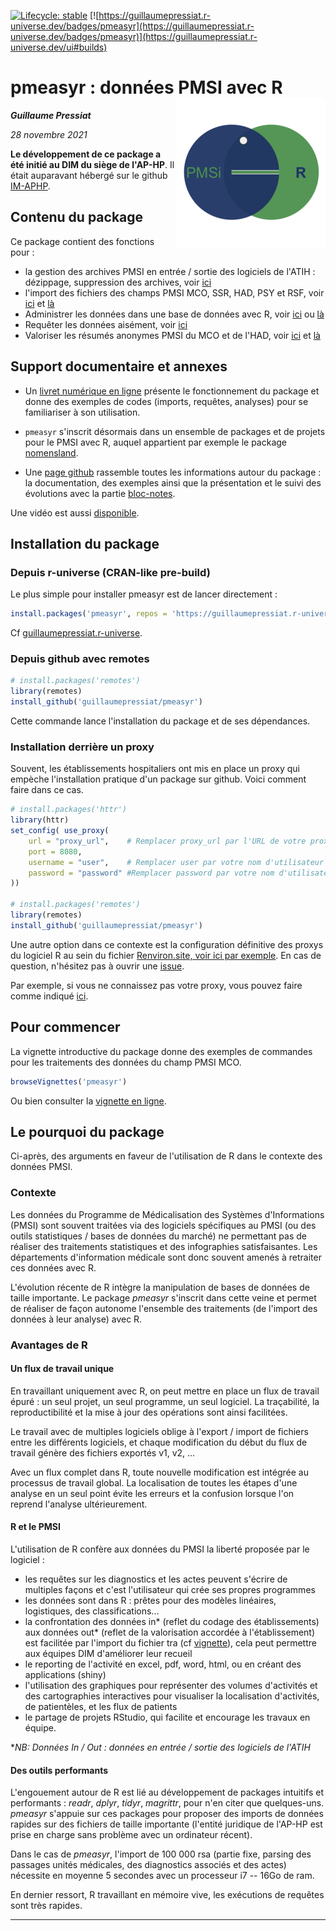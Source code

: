 <!-- badges: start -->
[![Lifecycle: stable](https://img.shields.io/badge/lifecycle-stable-brightgreen.svg)](https://lifecycle.r-lib.org/articles/stages.html#stable)
[![https://guillaumepressiat.r-universe.dev/badges/pmeasyr](https://guillaumepressiat.r-universe.dev/badges/pmeasyr)](https://guillaumepressiat.r-universe.dev/ui#builds)
<!-- badges: end -->

# pmeasyr : données PMSI avec R <img src="man/figures/logo.png" align="right" />

<!-- ![rigologo](rigologo_pmeasyr.png) -->


***Guillaume Pressiat***

*28 novembre 2021*


**Le développement de ce package a été initié au DIM du siège de l'AP-HP**. Il était auparavant hébergé sur le github [IM-APHP](https://github.com/IM-APHP/).

## Contenu du package

Ce package contient des fonctions pour : 

- la gestion des archives PMSI en entrée / sortie des logiciels de l'ATIH : dézippage, suppression des archives, voir [ici](https://guillaumepressiat.github.io/pmeasyr/reference/#section-gestion-des-archives)
- l'import des fichiers des champs PMSI MCO, SSR, HAD, PSY et RSF, voir [ici](https://guillaumepressiat.github.io/pmeasyr/reference/#section-import-des-donn-es) et [là](https://guillaumepressiat.github.io/pmeasyr/articles/vignette2.html)
- Administrer les données dans une base de données avec R, voir [ici](https://guillaumepressiat.github.io/pmeasyr/reference/#section-vers-la-base-de-donn-es) ou [là](https://guillaumepressiat.github.io/pmeasyr/articles/vignette3.html)
- Requêter les données aisément, voir [ici](https://guillaumepressiat.github.io/pmeasyr/reference/#section-requ-teur)
- Valoriser les résumés anonymes PMSI du MCO et de l'HAD, voir [ici](https://guillaumepressiat.github.io/pmeasyr/reference/#section-valorisation-des-s-jours-mco) et [là](https://guillaumepressiat.github.io/pmeasyr/articles/vignette4.html)

## Support documentaire et annexes

- Un [livret numérique en ligne](https://guillaumepressiat.github.io/pmeasyr/) présente le fonctionnement du package et donne des exemples de codes (imports, requêtes, analyses) pour se familiariser à son utilisation.

- `pmeasyr` s'inscrit désormais dans un ensemble de packages et de projets pour le PMSI avec R, auquel appartient par exemple le package [nomensland](https://guillaumepressiat.github.io/nomensland/articles/vignette1.html). 

- Une [page github](https://guillaumepressiat.github.io/) rassemble toutes les informations autour du package : la documentation, des exemples ainsi que la présentation et le suivi des évolutions avec la partie [bloc-notes](https://guillaumepressiat.github.io/blog/).

Une vidéo est aussi [disponible](https://guillaumepressiat.github.io/blog/2017/06/video-intro).


## Installation du package

### Depuis r-universe (CRAN-like pre-build)

Le plus simple pour installer pmeasyr est de lancer directement :

```r
install.packages('pmeasyr', repos = 'https://guillaumepressiat.r-universe.dev')
```

Cf [guillaumepressiat.r-universe](https://guillaumepressiat.r-universe.dev/ui#builds).


### Depuis github avec remotes

```r
# install.packages('remotes')
library(remotes)
install_github('guillaumepressiat/pmeasyr')
```

Cette commande lance l'installation du package et de ses dépendances.

### Installation derrière un proxy

Souvent, les établissements hospitaliers ont mis en place un proxy qui empèche l'installation pratique d'un package sur github.
Voici comment faire dans ce cas.

```r
# install.packages('httr')
library(httr)
set_config( use_proxy(
    url = "proxy_url",    # Remplacer proxy_url par l'URL de votre proxy
    port = 8080,
    username = "user",    # Remplacer user par votre nom d'utilisateur du proxy
    password = "password" #Remplacer password par votre nom d'utilisateur du proxy
))

# install.packages('remotes')
library(remotes)
install_github('guillaumepressiat/pmeasyr')
```

Une autre option dans ce contexte est la configuration définitive des proxys du logiciel R au sein du fichier [Renviron.site, voir ici par exemple](https://support.rstudio.com/hc/en-us/articles/200488488-Configuring-R-to-Use-an-HTTP-or-HTTPS-Proxy). En cas de question, n'hésitez pas à ouvrir une [issue](https://github.com/guillaumepressiat/pmeasyr/issues).

Par exemple, si vous ne connaissez pas votre proxy, vous pouvez faire comme indiqué [ici](https://github.com/guillaumepressiat/pmeasyr/issues/23).

## Pour commencer

La vignette introductive du package donne des exemples de commandes pour les traitements des données du champ PMSI MCO.

```r
browseVignettes('pmeasyr')
```

Ou bien consulter la [vignette en ligne](https://guillaumepressiat.github.io/pmeasyr/articles/vignette.html).


## Le pourquoi du package

Ci-après, des arguments en faveur de l'utilisation de R dans le contexte des données PMSI.

### Contexte

Les données du Programme de Médicalisation des Systèmes d'Informations (PMSI) sont souvent traitées via des logiciels spécifiques au PMSI (ou des outils statistiques / bases de données du marché) ne permettant pas de réaliser des traitements statistiques et des infographies satisfaisantes. Les départements d'information médicale sont donc souvent amenés à retraiter ces données avec R.

L'évolution récente de R intègre la manipulation de bases de données de taille importante. Le package *pmeasyr* s'inscrit dans cette veine et permet de réaliser de façon autonome l'ensemble des traitements (de l'import des données à leur analyse) avec R.

### Avantages de R

#### Un flux de travail unique

En travaillant uniquement avec R, on peut mettre en place un flux de travail épuré : un seul projet, un seul programme, un seul logiciel. La traçabilité, la reproductibilité et la mise à jour des opérations sont ainsi facilitées.

Le travail avec de multiples logiciels oblige à l'export / import de fichiers entre les différents logiciels, et chaque modification du début du flux de travail génère des fichiers exportés v1, v2, ...

Avec un flux complet dans R, toute nouvelle modification est intégrée au processus de travail global. La localisation de toutes les étapes d'une analyse en un seul point évite les erreurs et la confusion lorsque l'on reprend l'analyse ultérieurement.

#### R et le PMSI

L'utilisation de R confère aux données du PMSI la liberté proposée par le logiciel :

   - les requêtes sur les diagnostics et les actes peuvent s'écrire de multiples façons et c'est l'utilisateur qui crée ses propres programmes
   - les données sont dans R : prêtes pour des modèles linéaires, logistiques, des classifications...
   - la confrontation des données in\* (reflet du codage des établissements) aux données out\* (reflet de la valorisation accordée à l'établissement) est facilitée par l'import du fichier tra (cf [vignette](https://guillaumepressiat.github.io/pmeasyr/articles/vignette.html#tra)), cela peut permettre aux équipes DIM d'améliorer leur recueil  
   - le reporting de l'activité en excel, pdf, word, html, ou en créant des applications (shiny)
   - l'utilisation des graphiques pour représenter des volumes d'activités et des cartographies interactives pour visualiser la localisation d'activités, de patientèles, et les flux de patients
   - le partage de projets RStudio, qui facilite et encourage les travaux en équipe.

**NB: Données In / Out : données en entrée / sortie des logiciels de l'ATIH*

#### Des outils performants

L'engouement autour de R est lié au développement de packages intuitifs et performants : *readr*, *dplyr*, *tidyr*, *magrittr*, pour n'en citer que quelques-uns. *pmeasyr* s'appuie sur ces packages pour proposer des imports de données rapides sur des fichiers de taille importante (l'entité juridique de l'AP-HP est prise en charge sans problème avec un ordinateur récent).

Dans le cas de *pmeasyr*, l'import de 100 000 rsa (partie fixe, parsing des passages unités médicales, des diagnostics associés et des actes) nécessite en moyenne 5 secondes avec un processeur i7 -- 16Go de ram.

En dernier ressort, R travaillant en mémoire vive, les exécutions de requêtes sont très rapides. 


------------



